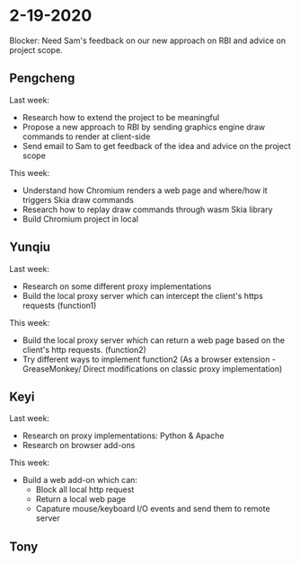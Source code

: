 # 2-19-2020

Blocker: Need Sam's feedback on our new approach on RBI and advice on project scope.

## Pengcheng

Last week:
- Research how to extend the project to be meaningful
- Propose a new approach to RBI by sending graphics engine draw commands to render at client-side
- Send email to Sam to get feedback of the idea and advice on the project scope

This week:
- Understand how Chromium renders a web page and where/how it triggers Skia draw commands
- Research how to replay draw commands through wasm Skia library
- Build Chromium project in local

## Yunqiu

Last week:
- Research on some different proxy implementations
- Build the local proxy server which can intercept the client's https requests (function1)

This week:
- Build the local proxy server which can return a web page based on the client's http requests. (function2)
- Try different ways to implement function2 (As a browser extension - GreaseMonkey/ Direct modifications on classic proxy implementation)




## Keyi

Last week:
- Research on proxy implementations: Python & Apache
- Research on browser add-ons

This week:
- Build a web add-on which can:
  - Block all local http request
  - Return a local web page
  - Capature mouse/keyboard I/O events and send them to remote server 

## Tony
